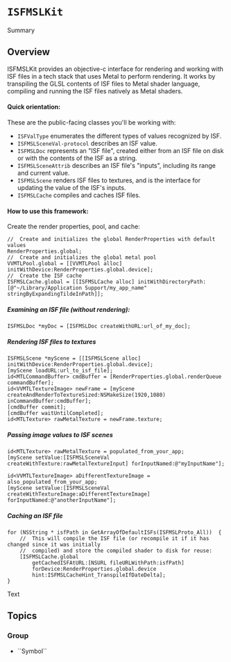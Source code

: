 # ``ISFMSLKit``

<!--@START_MENU_TOKEN@-->Summary<!--@END_MENU_TOKEN@-->

## Overview

ISFMSLKit provides an objective-c interface for rendering and working with ISF files in a tech stack that uses Metal to perform rendering.  It works by transpiling the GLSL contents of ISF files to Metal shader language, compiling and running the ISF files natively as Metal shaders.

#### Quick orientation:

These are the public-facing classes you'll be working with:

- ``ISFValType`` enumerates the different types of values recognized by ISF.
- ``ISFMSLSceneVal-protocol`` describes an ISF value.
- ``ISFMSLDoc`` represents an "ISF file", created either from an ISF file on disk or with the contents of the ISF as a string.
- ``ISFMSLSceneAttrib`` describes an ISF file's "inputs", including its range and current value.
- ``ISFMSLScene`` renders ISF files to textures, and is the interface for updating the value of the ISF's inputs.
- ``ISFMSLCache`` compiles and caches ISF files.

#### How to use this framework:

Create the render properties, pool, and cache:
```objc
//	Create and initializes the global RenderProperties with default values
RenderProperties.global;
//	Create and initializes the global metal pool
VVMTLPool.global = [[VVMTLPool alloc] initWithDevice:RenderProperties.global.device];
//	Create the ISF cache
ISFMSLCache.global = [[ISFMSLCache alloc] initWithDirectoryPath:[@"~/Library/Application Support/my_app_name" stringByExpandingTildeInPath]];
```

##### Examining an ISF file (without rendering):

```objc
ISFMSLDoc *myDoc = [ISFMSLDoc createWithURL:url_of_my_doc];
```

##### Rendering ISF files to textures

```objc
ISFMSLScene *myScene = [[ISFMSLScene alloc] initWithDevice:RenderProperties.global.device];
[myScene loadURL:url_to_isf_file];
id<MTLCommandBuffer> cmdBuffer = [RenderProperties.global.renderQueue commandBuffer];
id<VVMTLTextureImage> newFrame = [myScene createAndRenderToTextureSized:NSMakeSize(1920,1080) inCommandBuffer:cmdBuffer];
[cmdBuffer commit];
[cmdBuffer waitUntilCompleted];
id<MTLTexture> rawMetalTexture = newFrame.texture;
```

##### Passing image values to ISF scenes

```objc
id<MTLTexture> rawMetalTexture = populated_from_your_app;
[myScene setValue:[ISFMSLSceneVal createWithTexture:rawMetalTextureInput] forInputNamed:@"myInputName"];

id<VVMTLTextureImage> aDifferentTextureImage = also_populated_from_your_app;
[myScene setValue:[ISFMSLSceneVal createWithTextureImage:aDifferentTextureImage] forInputNamed:@"anotherInputName"];
```

##### Caching an ISF file

```objc
for (NSString * isfPath in GetArrayOfDefaultISFs(ISFMSLProto_All))	{
	//	This will compile the ISF file (or recompile it if it has changed since it was initially 
	//	compiled) and store the compiled shader to disk for reuse:
	[ISFMSLCache.global
		getCachedISFAtURL:[NSURL fileURLWithPath:isfPath]
		forDevice:RenderProperties.global.device
		hint:ISFMSLCacheHint_TranspileIfDateDelta];
}
```

<!--@START_MENU_TOKEN@-->Text<!--@END_MENU_TOKEN@-->

## Topics

### <!--@START_MENU_TOKEN@-->Group<!--@END_MENU_TOKEN@-->

- <!--@START_MENU_TOKEN@-->``Symbol``<!--@END_MENU_TOKEN@-->
